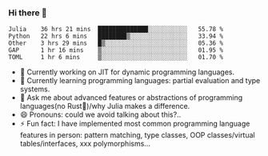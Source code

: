 
### Hi there 👋

<!--START_SECTION:waka-->
```text
Julia    36 hrs 21 mins  ██████████████░░░░░░░░░░░   55.78 % 
Python   22 hrs 6 mins   ████████▒░░░░░░░░░░░░░░░░   33.94 % 
Other    3 hrs 29 mins   █▒░░░░░░░░░░░░░░░░░░░░░░░   05.36 % 
GAP      1 hr 16 mins    ▒░░░░░░░░░░░░░░░░░░░░░░░░   01.95 % 
TOML     1 hr 6 mins     ▒░░░░░░░░░░░░░░░░░░░░░░░░   01.70 % 
```
<!--END_SECTION:waka-->

- 🔭 Currently working on JIT for dynamic programming languages.
- 🌱 Currently learning programming languages: partial evaluation and type systems.
- 💬 Ask me about advanced features or abstractions of programming languages(no Rust🤔)/why Julia makes a difference.
- 😄 Pronouns: could we avoid talking about this?..
- ⚡ Fun fact: I have implemented most common programming language features in person: pattern matching, type classes, OOP classes/virtual tables/interfaces, xxx polymorphisms...

<!--
**thautwarm/thautwarm** is a ✨ _special_ ✨ repository because its `README.md` (this file) appears on your GitHub profile.

Here are some ideas to get you started:

- 🔭 I’m currently working on ...
- 🌱 I’m currently learning ...
- 👯 I’m looking to collaborate on ...
- 🤔 I’m looking for help with ...
- 💬 Ask me about ...
- 📫 How to reach me: ...
- 😄 Pronouns: ...
- ⚡ Fun fact: ...
-->
